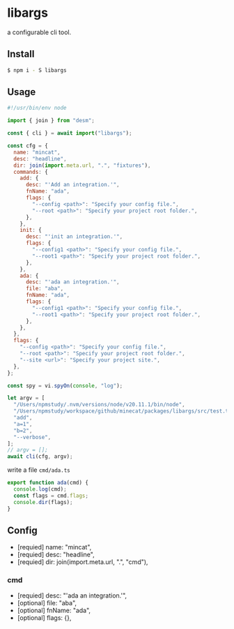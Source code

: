 # libargs

a configurable cli tool.

## Install


```sh
$ npm i - S libargs
```

## Usage

```js
#!/usr/bin/env node

import { join } from "desm";

const { cli } = await import("libargs");

const cfg = {
  name: "mincat",
  desc: "headline",
  dir: join(import.meta.url, ".", "fixtures"),
  commands: {
    add: {
      desc: "'Add an integration.'",
      fnName: "ada",
      flags: {
        "--config <path>": "Specify your config file.",
        "--root <path>": "Specify your project root folder.",
      },
    },
    init: {
      desc: "'init an integration.'",
      flags: {
        "--config1 <path>": "Specify your config file.",
        "--root1 <path>": "Specify your project root folder.",
      },
    },
    ada: {
      desc: "'ada an integration.'",
      file: "aba",
      fnName: "ada",
      flags: {
        "--config1 <path>": "Specify your config file.",
        "--root1 <path>": "Specify your project root folder.",
      },
    },
  },
  flags: {
    "--config <path>": "Specify your config file.",
    "--root <path>": "Specify your project root folder.",
    "--site <url>": "Specify your project site.",
  },
};

const spy = vi.spyOn(console, "log");

let argv = [
  "/Users/npmstudy/.nvm/versions/node/v20.11.1/bin/node",
  "/Users/npmstudy/workspace/github/minecat/packages/libargs/src/test.ts",
  "add",
  "a=1",
  "b=2",
  "--verbose",
];
// argv = [];
await cli(cfg, argv);

```

write a file `cmd/ada.ts`

```js
export function ada(cmd) {
  console.log(cmd);
  const flags = cmd.flags;
  console.dir(flags);
}
```

## Config

- [requied] name: "mincat",
- [requied] desc: "headline",
- [requied] dir: join(import.meta.url, ".", "cmd"),

### cmd

- [requied] desc: "'ada an integration.'",
- [optional] file: "aba",
- [optional] fnName: "ada",
- [optional] flags: {},
